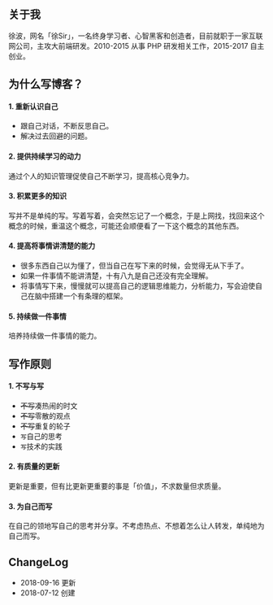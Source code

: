 ## 关于我
徐波，网名「徐Sir」，一名终身学习者、心智黑客和创造者，目前就职于一家互联网公司，主攻大前端研发。2010-2015 从事 PHP 研发相关工作，2015-2017 自主创业。

## 为什么写博客？

#### 1. 重新认识自己

* 跟自己对话，不断反思自己。
* 解决过去回避的问题。

#### 2. 提供持续学习的动力
通过个人的知识管理促使自己不断学习，提高核心竞争力。

#### 3. 积累更多的知识
写并不是单纯的写。写着写着，会突然忘记了一个概念，于是上网找，找回来这个概念的时候，重温这个概念，可能还会顺便看了一下这个概念的其他东西。

#### 4. 提高将事情讲清楚的能力

* 很多东西自己以为懂了，但当自己在写下来的时候，会觉得无从下手了。
* 如果一件事情不能讲清楚，十有八九是自己还没有完全理解。
* 将事情写下来，慢慢就可以提高自己的逻辑思维能力，分析能力，写会迫使自己在脑中搭建一个有条理的框架。

#### 5. 持续做一件事情
培养持续做一件事情的能力。

## 写作原则

#### 1. 不写与写
* ~~不写~~凑热闹的时文
* ~~不写~~零散的观点
* ~~不写~~重复的轮子
* `写`自己的思考
* `写`技术的实践

#### 2. 有质量的更新
更新是重要，但有比更新更重要的事是「价值」，不求数量但求质量。

#### 3. 为自己而写
在自己的领地写自己的思考并分享。不考虑热点、不想着怎么让人转发，单纯地为自己而写。


## ChangeLog

* 2018-09-16 更新
* 2018-07-12 创建
